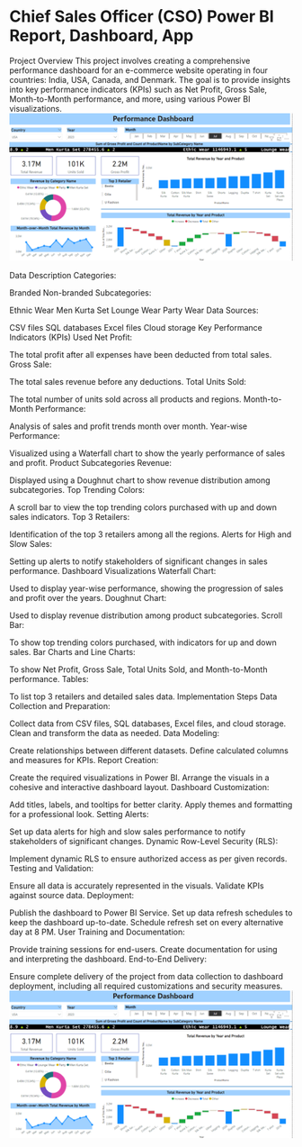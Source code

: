  # Chief Sales Officer (CSO) Power BI Report, Dashboard, App
 Project Overview
This project involves creating a comprehensive performance dashboard for an e-commerce website operating in four countries: India, USA, Canada, and Denmark. The goal is to provide insights into key performance indicators (KPIs) such as Net Profit, Gross Sale, Month-to-Month performance, and more, using various Power BI visualizations.
![Sample Projection](https://github.com/MissNeerajSharma/PowerBI/blob/main/Screenshot%202024-07-11%20112018.png)

Data Description
Categories:

Branded
Non-branded
Subcategories:

Ethnic Wear
Men Kurta Set
Lounge Wear
Party Wear
Data Sources:

CSV files
SQL databases
Excel files
Cloud storage
Key Performance Indicators (KPIs) Used
Net Profit:

The total profit after all expenses have been deducted from total sales.
Gross Sale:

The total sales revenue before any deductions.
Total Units Sold:

The total number of units sold across all products and regions.
Month-to-Month Performance:

Analysis of sales and profit trends month over month.
Year-wise Performance:

Visualized using a Waterfall chart to show the yearly performance of sales and profit.
Product Subcategories Revenue:

Displayed using a Doughnut chart to show revenue distribution among subcategories.
Top Trending Colors:

A scroll bar to view the top trending colors purchased with up and down sales indicators.
Top 3 Retailers:

Identification of the top 3 retailers among all the regions.
Alerts for High and Slow Sales:

Setting up alerts to notify stakeholders of significant changes in sales performance.
Dashboard Visualizations
Waterfall Chart:

Used to display year-wise performance, showing the progression of sales and profit over the years.
Doughnut Chart:

Used to display revenue distribution among product subcategories.
Scroll Bar:

To show top trending colors purchased, with indicators for up and down sales.
Bar Charts and Line Charts:

To show Net Profit, Gross Sale, Total Units Sold, and Month-to-Month performance.
Tables:

To list top 3 retailers and detailed sales data.
Implementation Steps
Data Collection and Preparation:

Collect data from CSV files, SQL databases, Excel files, and cloud storage.
Clean and transform the data as needed.
Data Modeling:

Create relationships between different datasets.
Define calculated columns and measures for KPIs.
Report Creation:

Create the required visualizations in Power BI.
Arrange the visuals in a cohesive and interactive dashboard layout.
Dashboard Customization:

Add titles, labels, and tooltips for better clarity.
Apply themes and formatting for a professional look.
Setting Alerts:

Set up data alerts for high and slow sales performance to notify stakeholders of significant changes.
Dynamic Row-Level Security (RLS):

Implement dynamic RLS to ensure authorized access as per given records.
Testing and Validation:

Ensure all data is accurately represented in the visuals.
Validate KPIs against source data.
Deployment:

Publish the dashboard to Power BI Service.
Set up data refresh schedules to keep the dashboard up-to-date. Schedule refresh set on every alternative day at 8 PM.
User Training and Documentation:

Provide training sessions for end-users.
Create documentation for using and interpreting the dashboard.
End-to-End Delivery:

Ensure complete delivery of the project from data collection to dashboard deployment, including all required customizations and security measures.
[![Watch the video](https://github.com/MissNeerajSharma/PowerBI/blob/main/Screenshot%202024-07-11%20112018.png)](https://github.com/MissNeerajSharma/PowerBI/blob/main/Performance%20Dashboard.mp4)



